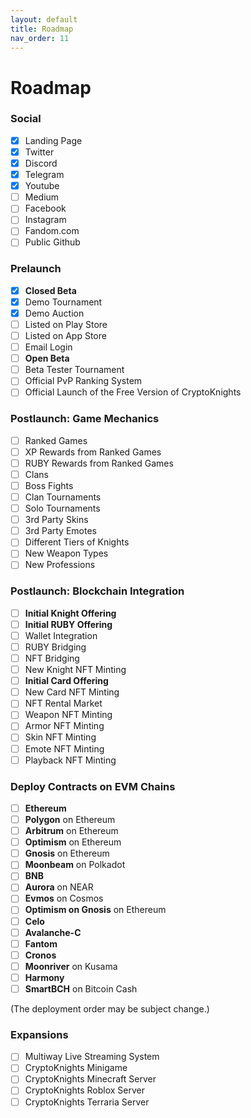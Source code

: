 ```yaml
---
layout: default
title: Roadmap
nav_order: 11
---
```

# Roadmap

### Social

* [x] Landing Page
* [x] Twitter
* [x] Discord
* [x] Telegram
* [x] Youtube
* [ ] Medium
* [ ] Facebook
* [ ] Instagram
* [ ] Fandom.com
* [ ] Public Github

### Prelaunch

* [x] **Closed Beta**
* [x] Demo Tournament
* [x] Demo Auction
* [ ] Listed on Play Store
* [ ] Listed on App Store
* [ ] Email Login
* [ ] **Open Beta**
* [ ] Beta Tester Tournament
* [ ] Official PvP Ranking System
* [ ] Official Launch of the Free Version of CryptoKnights

### Postlaunch: Game Mechanics

* [ ] Ranked Games
* [ ] XP Rewards from Ranked Games
* [ ] RUBY Rewards from Ranked Games
* [ ] Clans
* [ ] Boss Fights
* [ ] Clan Tournaments
* [ ] Solo Tournaments
* [ ] 3rd Party Skins
* [ ] 3rd Party Emotes
* [ ] Different Tiers of Knights
* [ ] New Weapon Types
* [ ] New Professions

### Postlaunch: Blockchain Integration

* [ ] **Initial Knight Offering**
* [ ] **Initial RUBY Offering**
* [ ] Wallet Integration
* [ ] RUBY Bridging
* [ ] NFT Bridging
* [ ] New Knight NFT Minting
* [ ] **Initial Card Offering**
* [ ] New Card NFT Minting
* [ ] NFT Rental Market
* [ ] Weapon NFT Minting
* [ ] Armor NFT Minting
* [ ] Skin NFT Minting
* [ ] Emote NFT Minting
* [ ] Playback NFT Minting

### Deploy Contracts on EVM Chains

* [ ] **Ethereum**
* [ ] **Polygon**  on Ethereum
* [ ] **Arbitrum**  on Ethereum
* [ ] **Optimism**  on Ethereum
* [ ] **Gnosis**  on Ethereum
* [ ] **Moonbeam**  on Polkadot
* [ ] **BNB**
* [ ] **Aurora**  on NEAR
* [ ] **Evmos**  on Cosmos
* [ ] **Optimism on Gnosis**  on Ethereum
* [ ] **Celo**
* [ ] **Avalanche-C**
* [ ] **Fantom**
* [ ] **Cronos**
* [ ] **Moonriver**  on Kusama
* [ ] **Harmony**
* [ ] **SmartBCH**  on Bitcoin Cash

(The deployment order may be subject change.)

### Expansions

* [ ] Multiway Live Streaming System
* [ ] CryptoKnights Minigame
* [ ] CryptoKnights Minecraft Server
* [ ] CryptoKnights Roblox Server
* [ ] CryptoKnights Terraria Server
